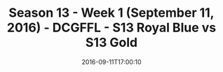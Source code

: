 ---
title: Season 13 - Week 1 (September 11, 2016) - DCGFFL - S13 Royal Blue vs S13 Gold
teams-score:
- team: _teams/s13-royal-blue.md
  score: 41
- team: _teams/s13-gold.md
  score: 40
mvp: A. Reust (Royal); J. Davis (Gold)
game-ball: B. Jones (Royal); A. Hines (Gold)
sportsperson: ''
season: 13
week: 1
date: '2016-09-11T17:00:10'
pageid: season-13-week-1-september-11-2016-4827-vs-4816
---